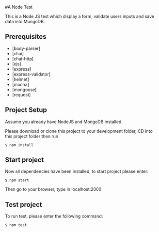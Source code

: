 #A Node Test

This is a Node JS test which display a form, validate users inputs and save data into MongoDB. 

## Prerequisites
 
- [body-parser]
- [chai]
- [chai-http]
- [ejs]
- [express]
- [express-validator]
- [helmet]
- [mocha]
- [mongoose]
- [request]

## Project Setup 
Assume you already have NodeJS and MongoDB installed. 

Please download or clone this project to your development folder, CD into this project folder then run


```
$ npm install

```

## Start project

Now all dependencies have been installed, to start project please enter: 

```
$ npm start

```

Then go to your browser, type in localhost:2000


## Test project

To run test, please enter the following command: 

```
$ npm test

```

